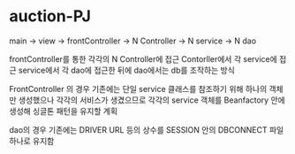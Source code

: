 # auction-PJ
main -> view -> frontController -> N Controller -> N service -> N dao

frontController를 통한 각각의 N Controller에 접근
Contorller에서 각 service에 접근
service에서 각 dao에 접근한 뒤에 dao에서는 db를 조작하는 방식

FrontController 의 경우 기존에는 단일 service 클래스를 참조하기 위해 하나의 객체만 생성했으나
각각의 서비스가 생겼으므로 각각의 service 객체를 Beanfactory 안에 생성해 싱글톤 패턴을 유지할 계획

dao의 경우 기존에는 DRIVER URL 등의 상수를 SESSION 안의 DBCONNECT 파일 하나로 유지함
